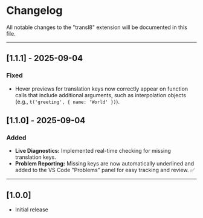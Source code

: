 # Changelog

All notable changes to the "transl8" extension will be documented in this file.

---

## [1.1.1] - 2025-09-04
### Fixed

- Hover previews for translation keys now correctly appear on function calls that include additional arguments, such as interpolation objects (e.g., `t('greeting', { name: 'World' })`).


## [1.1.0] - 2025-09-04

### Added
- **Live Diagnostics:** Implemented real-time checking for missing translation keys.
- **Problem Reporting:** Missing keys are now automatically underlined and added to the VS Code "Problems" panel for easy tracking and review. ✅

---

## [1.0.0]

- Initial release